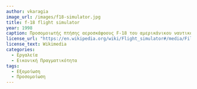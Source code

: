 ```yaml
---
author: vkaragia
image_url: /images/f18-simulator.jpg
title: f-18 flight simulator
year: 1998 
caption: Προσομοιωτής πτήσης αεροσκάφοους F-18 του αμερικάνικου ναυτικού επί του αεροπλανοφόρου USS INDEPENDENCE Ο προσομοιωτής πτήσης είναι μια συσκευή που αναδημιουργεί τεχνητά την πτήση του αεροσκάφους και το περιβάλλον στο οποίο πετάει, για την εκπαίδευση πιλότων.Οι προσομοιωτές πτήσης είναι ένα παράδειγμα ενός συστήματος human-in-the-loop, στο οποίο η αλληλεπίδραση με έναν χρήστη συμβαίνει συνεχώς.Από την πλευρά της συσκευής, οι είσοδοι είναι τα κύρια χειριστήρια πτήσης, τα κουμπιά και οι διακόπτες του πίνακα οργάνων και ο σταθμός του εκπαιδευτή, εάν υπάρχει. Με βάση αυτά, η εσωτερική κατάσταση ενημερώνεται και οι εξισώσεις κίνησης επιλύονται για το επόμενο χρονικό βήμα. Η νέα κατάσταση του προσομοιωμένου αεροσκάφους εμφανίζεται στον χρήστη μέσω οπτικών, ακουστικών καναλιών, κίνησης και αφής. 
license_url: "https://en.wikipedia.org/wiki/Flight_simulator#/media/File:980310-N-7355H003_Simulator_Training.jpg" 
license_text: Wikimedia 
categories:
  - Εργαλεία
  - Εικονική Πραγματικότητα
tags:
  - Εξομοίωση 
  - Προσομοίωση 
---
```

